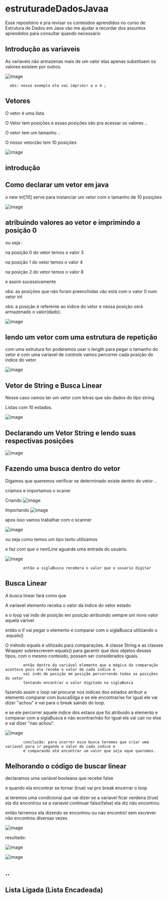 # estruturadeDadosJavaa
Esse repositório e pra revisar os conteúdos aprendidos no curso de Estrutura de Dados em Java vão me ajudar a recordar dos assuntos aprendidos para consultar quando necessário


Introdução as variaveis
---
As variaveis não armazenas mais de um valor elas apenas substituem os valores existem por outros.

![image](https://github.com/leandroyoo/estruturadeDadosJavaa/assets/94478634/10bc7281-13f0-442e-8fe5-db3ebb7ea446)

      obs: nesse exemplo ele vai imprimir a o 4 ;
Vetores
---
O vetor é uma lista

O Vetor tem posições e essas posições são pra acessar os valores .. 

O vetor tem um tamanho .. 


O nosso vetorzão tem 10 posições 

![image](https://github.com/leandroyoo/estruturadeDadosJavaa/assets/94478634/01c1069c-effe-4cd7-9f0d-00a2d7a0fe6b)



introdução
---


Como declarar um vetor em java 
---
o new int[10] serve para instanciar um vetor com o tamanho de 10 posições 


![image](https://github.com/leandroyoo/estruturadeDadosJavaa/assets/94478634/5b4206b9-f80e-4684-a38e-5cd7f6f2683d)

atribuindo valores ao vetor e imprimindo a posição 0
--
ou seja :

na posição 0 do vetor temos o valor 3 

na posição 1 do vetor temos o valor 4

na posição 2 do vetor temos o valor 8 
 
 e assim sucessivamente

obs: as posições que não foram preenchidas vão está com o valor 0 num vetor int

obs: a posição é referente ao indice do vetor e nessa posição será armazenado o valor(dado).


![image](https://github.com/leandroyoo/estruturadeDadosJavaa/assets/94478634/65c5ff06-e8ec-470b-b1c4-284bf76fd145)


lendo um vetor com uma estrutura de repetição
--
com uma estrutura for poderemos usar o length para pegar o tamanho do vetor e com uma variavel de controle vamos percorrer cada posição do indice do vetor 



![image](https://github.com/leandroyoo/estruturadeDadosJavaa/assets/94478634/a5ef0ca7-efc3-411b-83a4-42f7f42e4eda)

Vetor de String e Busca Linear 
---

Nesse caso vamos ter um vetor com letras que são dados do tipo string. 

Listas com 10 estados.

![image](https://github.com/leandroyoo/estruturadeDadosJavaa/assets/94478634/8ed46480-1e6a-4d0e-b2cb-5c8061c457bc)



Declarando um Vetor String e lendo suas respectivas posições
---
![image](https://github.com/leandroyoo/estruturadeDadosJavaa/assets/94478634/6b56228e-baf1-4ee0-b5c6-39d968a7f9ab)


Fazendo uma busca dentro do vetor 
--
Digamos que queremos verificar se determinado existe dentro do vetor .. 

criamos e importamos o scaner 


Criando
![image](https://github.com/leandroyoo/estruturadeDadosJavaa/assets/94478634/01f9a719-ccd4-440b-94d4-87802a28882d)

Importando 
![image](https://github.com/leandroyoo/estruturadeDadosJavaa/assets/94478634/f9fff3a4-6c7e-4ea1-b444-4c97423f29fa)


apos isso vamos trabalhar com o scanner 

![image](https://github.com/leandroyoo/estruturadeDadosJavaa/assets/94478634/9cfbfb36-8fee-49d3-a9f9-6aa73a1d3fcd)



ou seja como temos um tipo texto utilizamos 


e faz com que o nextLine aguarde uma entrada do usuário.


![image](https://github.com/leandroyoo/estruturadeDadosJavaa/assets/94478634/3e58d05b-7a33-4c15-88b9-e8ad300e21cf)


            então a siglaBusca recebera o valor que o usuario digitar
            
            
            



 

                 
                 
Busca Linear                
---

 A busca linear fará como que 
 
 A variavel elemento receba o valor da indice do vetor estado
 
 e o loop vai indo de posição em posição atribuindo sempre um novo valor aquela várivel
 
  então o if vai pegar o elemento e comparar com o siglaBusca utilizando o .equals()
  
O método equals é utilizado para comparações. A classe String e as classes Wrapper sobrescrevem equals() para garantir que dois objetos desses tipos, com o mesmo conteúdo, possam ser considerados iguais.


            então dentro da variável elemento que a mágica da comparação acontece pois ele recebe o valor de cada indice e
            vai indo de posição em posição percorrendo todas as posições do vetor 
            tentando encontrar o valor digitado na siglaBusca
            
fazendo assim o loop vai procurar nos indices dos estados atribuir a elemento comparar com buscaSilga e se ele encontrar/se for igual
ele vai dizer "achou" e vai para o break saindo do loop.

e se ele percorrer aquele indice dos estaos que foi atribuido a elemento e comparar com a siglaBusca e não econtrar/não for igual ele       vai cair no else e vai dizer "nao achou". 

            
            
            
![image](https://github.com/leandroyoo/estruturadeDadosJavaa/assets/94478634/9886355e-3762-4d5f-b088-fc566e8b6b36)




            conclusão: para ocorrer essa busca teremos que criar uma variavel para ir pegando o valor de cada indice e 
            é comparando até encontrar um valor que seja oque queremos.



Melhorando o código de buscar linear
---

declaramos uma variável booleana que recebe false

e quando ela encontrar se tornar (true) vai pro break encerrar o loop 

ai teremos uma condicional que vai dizer 
se a variavel ficar verdeira (true) ela diz encontrou
se a variavel continuar falso(false) ela diz não encontrou

então terremos ela dizendo se encontrou ou nao encontro! sem escrever não encontrou diversas vezes

![image](https://github.com/leandroyoo/estruturadeDadosJavaa/assets/94478634/ccb8d9e3-d45c-43b8-a34a-69d5b4bd8961)



resultado:

![image](https://github.com/leandroyoo/estruturadeDadosJavaa/assets/94478634/d91f5191-0441-4e95-a216-d6251df85bea)


![image](https://github.com/leandroyoo/estruturadeDadosJavaa/assets/94478634/376a33f8-f73a-4f19-9127-dfa692690c4c)




..
---
Lista Ligada (Lista Encadeada)
---




